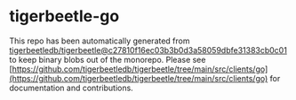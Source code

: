 # tigerbeetle-go
This repo has been automatically generated from [tigerbeetledb/tigerbeetle@c27810f16ec03b3b0d3a58059dbfe31383cb0c01](https://github.com/tigerbeetledb/tigerbeetle/commit/c27810f16ec03b3b0d3a58059dbfe31383cb0c01) to keep binary blobs out of the monorepo. Please see [https://github.com/tigerbeetledb/tigerbeetle/tree/main/src/clients/go](https://github.com/tigerbeetledb/tigerbeetle/tree/main/src/clients/go) for documentation and contributions.
